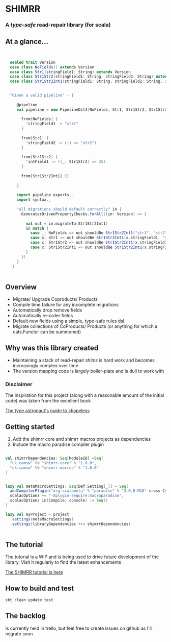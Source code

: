 # SHIMRR
### A *type-safe* read-repair library (for scala)

## At a glance...
```scala

   
  sealed trait Version
  case class NoFields() extends Version
  case class Str1(stringField1: String) extends Version
  case class Str1Str2(stringField1: String, stringField2: String) extends Version
  case class Str1Str2Int1(stringField1: String, stringField2: String, intField1: Int) extends Version 
  

  "Given a valid pipeline" - {
 
     @pipeline
     val pipeline = new PipelineDsl4[NoFields, Str1, Str1Str2, Str1Str2Int1] {
 
       from[NoFields] {
         'stringField1 -> "str1"
       }
 
       from[Str1] {
         'stringField2 -> (() => "str2")
       }
 
       from[Str1Str2] {
         'intField1 -> ((_: Str1Str2) => 25)
       }
 
       from[Str1Str2Int1] {}
 
     }
 
     import pipeline.exports._
     import syntax._
      
     "all migrations should default correctly" in {
       GeneratorDrivenPropertyChecks.forAll((in: Version) => {
 
         val out = in.migrateTo[Str1Str2Int1]
         in match {
           case _: NoFields => out shouldBe Str1Str2Int1("str1", "str2", 25)
           case x: Str1 => out shouldBe Str1Str2Int1(x.stringField1, "str2", 25)
           case x: Str1Str2 => out shouldBe Str1Str2Int1(x.stringField1, x.stringField2, 25)
           case x: Str1Str2Int1 => out shouldBe Str1Str2Int1(x.stringField1, x.stringField2, x.intField1)
         }
       })
     }
   }
   

```

## Overview

 - Migrate/ Upgrade Coproducts/ Products
 - Compile time failure for any incomplete migrations
 - Automatically drop remove fields
 - Automatically re-order fields
 - Default new fields using a simple, type-safe rules dsl
 - Migrate collections of CoProducts/ Products (or anything for which a cats.Functor can be summoned)
 
## Why was this library created

- Maintaining a stack of read-repair *shims* is hard work and becomes increasingly complex over time
- The version mapping code is largely boiler-plate and is dull to work with
 
### Disclaimer

The inspiration for this project (along with a reasonable amount of the initial code) was taken from the excellent book

[The type astronaut's guide to shapeless](https://underscore.io/books/shapeless-guide/)

## Getting started

1. Add the shimrr core and shimrr macros projects as dependencies
2. Include the macro paradise compiler plugin
```scala

val shimrrDependencies: Seq[ModuleID] =Seq(
  "uk.camsw" %% "shimrr-core" % "1.0.0",
  "uk.camsw" %% "shimrr-macros" % "1.0.0"
)


lazy val metaMacroSettings: Seq[Def.Setting[_]] = Seq(
  addCompilerPlugin("org.scalameta" % "paradise" % "3.0.0-M10" cross CrossVersion.full),
  scalacOptions += "-Xplugin-require:macroparadise",
  scalacOptions in(Compile, console) := Seq() 
)

lazy val myProject = project
  .settings(metaMacroSettings)
  .settings(libraryDependencies ++= shimrrDependencies)
  
```


## The tutorial

The tutorial is a WIP and is being used to drive future development of the library.  Visit it regularly
to find the latest enhancements

[The SHIMRR tutorial is here](tutorials/src/test/scala/uk/camsw/shimrr/tutorial/README.md)
 

## How to build and test
```bash
sbt clean update test
```

## The backlog
Is currently held in trello, but feel free to create issues on github as I'll migrate soon
